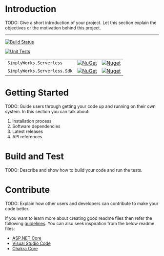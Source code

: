 # Introduction 
TODO: Give a short introduction of your project. Let this section explain the objectives or the motivation behind this project. 


---


[![Build Status](https://dev.azure.com/simplify9/Github%20Pipelines/_apis/build/status/simplify9.Serverless?branchName=master)](https://dev.azure.com/simplify9/Github%20Pipelines/_build/latest?definitionId=156&branchName=master)

[![Unit Tests](https://img.shields.io/azure-devops/tests/simplify9/Github%20Pipelines/156)](https://img.shields.io/azure-devops/tests/simplify9/Github%20Pipelines/156)


|         |       |       |
| ------- | ----- | ----- |
| `SimplyWorks.Serverless` | [![NuGet](https://img.shields.io/nuget/v/SimplyWorks.Serverless.svg)](https://nuget.org/packages/SimplyWorks.Serverless) | [![Nuget](https://img.shields.io/nuget/dt/SimplyWorks.Serverless.svg)](https://nuget.org/packages/SimplyWorks.Serverless) |
| `SimplyWorks.Serverless.Sdk` | [![NuGet](https://img.shields.io/nuget/v/SimplyWorks.Serverless.Sdk.svg)](https://nuget.org/packages/SimplyWorks.Serverless.Sdk) | [![Nuget](https://img.shields.io/nuget/dt/SimplyWorks.Serverless.Sdk.svg)](https://nuget.org/packages/SimplyWorks.Serverless.Sdk)


# Getting Started
TODO: Guide users through getting your code up and running on their own system. In this section you can talk about:
1.	Installation process
2.	Software dependencies
3.	Latest releases
4.	API references

# Build and Test
TODO: Describe and show how to build your code and run the tests. 

# Contribute
TODO: Explain how other users and developers can contribute to make your code better. 

If you want to learn more about creating good readme files then refer the following [guidelines](https://docs.microsoft.com/en-us/azure/devops/repos/git/create-a-readme?view=azure-devops). You can also seek inspiration from the below readme files:
- [ASP.NET Core](https://github.com/aspnet/Home)
- [Visual Studio Code](https://github.com/Microsoft/vscode)
- [Chakra Core](https://github.com/Microsoft/ChakraCore)
